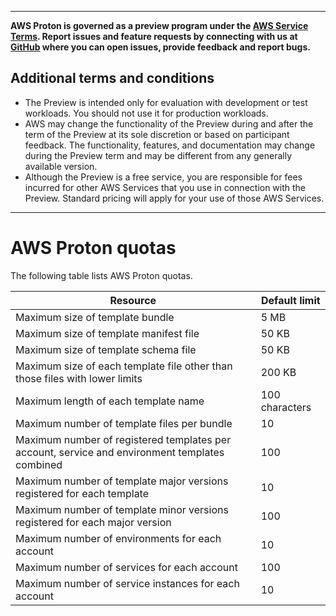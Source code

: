--------

**AWS Proton is governed as a preview program under the [AWS Service Terms](https://aws.amazon.com/service-terms/)\. Report issues and feature requests by connecting with us at [GitHub](https://github.com/aws/aws-proton-public-roadmap) where you can open issues, provide feedback and report bugs\.**

## Additional terms and conditions<a name="preview-banner"></a>
+ The Preview is intended only for evaluation with development or test workloads\. You should not use it for production workloads\.
+ AWS may change the functionality of the Preview during and after the term of the Preview at its sole discretion or based on participant feedback\. The functionality, features, and documentation may change during the Preview term and may be different from any generally available version\.
+ Although the Preview is a free service, you are responsible for fees incurred for other AWS Services that you use in connection with the Preview\. Standard pricing will apply for your use of those AWS Services\.

--------

# AWS Proton quotas<a name="ag-limits"></a>

The following table lists AWS Proton quotas\. 


| Resource | Default limit | 
| --- | --- | 
| Maximum size of template bundle | 5 MB | 
| Maximum size of template manifest file | 50 KB | 
| Maximum size of template schema file | 50 KB | 
| Maximum size of each template file other than those files with lower limits | 200 KB | 
| Maximum length of each template name | 100 characters | 
| Maximum number of template files per bundle | 10 | 
| Maximum number of registered templates per account, service and environment templates combined | 100 | 
| Maximum number of template major versions registered for each template | 10 | 
| Maximum number of template minor versions registered for each major version | 100 | 
| Maximum number of environments for each account | 10 | 
| Maximum number of services for each account | 100 | 
| Maximum number of service instances for each account | 10 | 
